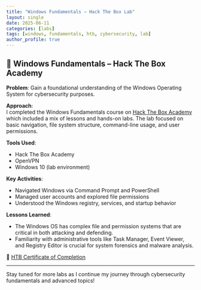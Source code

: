 ```yaml
---
title: "Windows Fundamentals – Hack The Box Lab"
layout: single
date: 2025-06-11
categories: [labs]
tags: [windows, fundamentals, htb, cybersecurity, lab]
author_profile: true
---
```


## 🔐 Windows Fundamentals – Hack The Box Academy

**Problem**: Gain a foundational understanding of the Windows Operating System for cybersecurity purposes.

**Approach**:  
I completed the Windows Fundamentals course on [Hack The Box Academy](https://academy.hackthebox.com/) which included a mix of lessons and hands-on labs. The lab focused on basic navigation, file system structure, command-line usage, and user permissions.

**Tools Used**:
- Hack The Box Academy  
- OpenVPN  
- Windows 10 (lab environment)

**Key Activities**:
- Navigated Windows via Command Prompt and PowerShell  
- Managed user accounts and explored file permissions  
- Understood the Windows registry, services, and startup behavior

**Lessons Learned**:
- The Windows OS has complex file and permission systems that are critical in both attacking and defending.  
- Familiarity with administrative tools like Task Manager, Event Viewer, and Registry Editor is crucial for system forensics and malware analysis.

🔗 [HTB Certificate of Completion](https://academy.hackthebox.com/achievement/1922606/49)

---

Stay tuned for more labs as I continue my journey through cybersecurity fundamentals and advanced topics!

